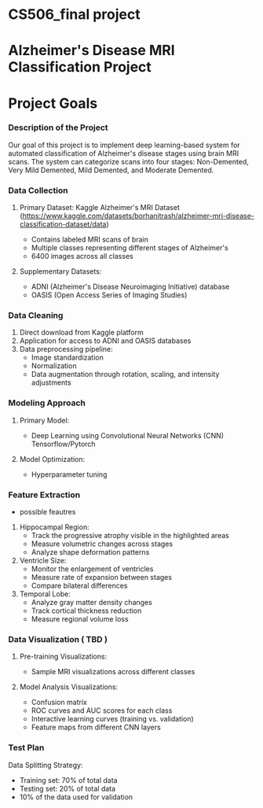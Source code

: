# CS506_final project

# Alzheimer's Disease MRI Classification Project




# Project Goals

### Description of the Project

Our goal of this project is to implement deep learning-based system for automated classification of Alzheimer's disease stages using brain MRI scans. The system can categorize scans into four stages: Non-Demented, Very Mild Demented, Mild Demented, and Moderate Demented.

### Data Collection

1. Primary Dataset: Kaggle Alzheimer's MRI Dataset (https://www.kaggle.com/datasets/borhanitrash/alzheimer-mri-disease-classification-dataset/data)
   - Contains labeled MRI scans of brain
   - Multiple classes representing different stages of Alzheimer's
   - 6400 images across all classes
   

2. Supplementary Datasets:
   - ADNI (Alzheimer's Disease Neuroimaging Initiative) database
   - OASIS (Open Access Series of Imaging Studies)

### Data Cleaning
1. Direct download from Kaggle platform
2. Application for access to ADNI and OASIS databases
3. Data preprocessing pipeline:
   - Image standardization
   - Normalization
   - Data augmentation through rotation, scaling, and intensity adjustments

### Modeling Approach
1. Primary Model:
   - Deep Learning using Convolutional Neural Networks (CNN) Tensorflow/Pytorch 
   
2. Model Optimization:
   - Hyperparameter tuning

### Feature Extraction
- possible feautres
1. Hippocampal Region:
   - Track the progressive atrophy visible in the highlighted areas
   - Measure volumetric changes across stages
   - Analyze shape deformation patterns
2. Ventricle Size:
   - Monitor the enlargement of ventricles   
   - Measure rate of expansion between stages
   - Compare bilateral differences
3. Temporal Lobe:
   - Analyze gray matter density changes
   - Track cortical thickness reduction
   - Measure regional volume loss

### Data Visualization ( TBD )
1. Pre-training Visualizations:
   - Sample MRI visualizations across different classes

2. Model Analysis Visualizations:
   - Confusion matrix
   - ROC curves and AUC scores for each class
   - Interactive learning curves (training vs. validation)
   - Feature maps from different CNN layers

### Test Plan
  Data Splitting Strategy:
   - Training set: 70% of total data
   - Testing set: 20% of total data
   - 10% of the data used for validation
